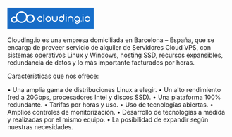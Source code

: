 ![imagen](https://github.com/mikkgh/k0s/blob/main/imagenes/clouding.png)

Clouding.io es una empresa domiciliada en Barcelona –  España, que se encarga de proveer servicio de alquiler de Servidores Cloud VPS, con sistemas operativos Linux y Windows, hosting SSD, recursos expansibles, redundancia de datos y lo más importante facturados por horas.

Características que nos ofrece:

•	Una amplia gama de distribuciones Linux a elegir.
•	Un alto rendimiento (red a 20Gbps, procesadores Intel y discos SSD).
•	Una plataforma 100% redundante.
•	Tarifas por horas y uso.
•	Uso de tecnologías abiertas.
•	Amplios controles de monitorización.
•	Desarrollo de tecnologías a medida y realizadas por el mismo equipo.
•	La posibilidad de expandir según nuestras necesidades.
